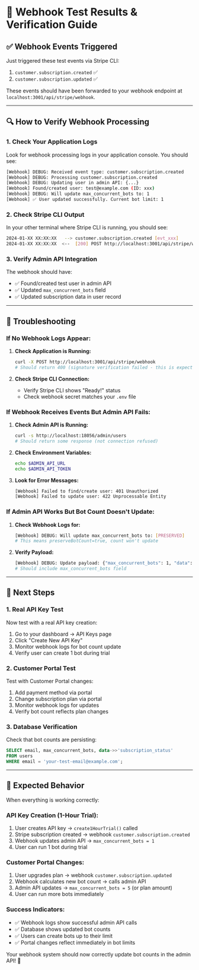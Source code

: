 # 🧪 Webhook Test Results & Verification Guide

## ✅ Webhook Events Triggered

Just triggered these test events via Stripe CLI:
1. `customer.subscription.created` ✅
2. `customer.subscription.updated` ✅

These events should have been forwarded to your webhook endpoint at `localhost:3001/api/stripe/webhook`.

---

## 🔍 How to Verify Webhook Processing

### **1. Check Your Application Logs**

Look for webhook processing logs in your application console. You should see:

```bash
[Webhook] DEBUG: Received event type: customer.subscription.created
[Webhook] DEBUG: Processing customer.subscription.created
[Webhook] DEBUG: Updating user in admin API: {...}
[Webhook] Found/created user: test@example.com (ID: xxx)
[Webhook] DEBUG: Will update max_concurrent_bots to: 1
[Webhook] ✅ User updated successfully. Current bot limit: 1
```

### **2. Check Stripe CLI Output**

In your other terminal where Stripe CLI is running, you should see:

```bash
2024-01-XX XX:XX:XX   --> customer.subscription.created [evt_xxx]
2024-01-XX XX:XX:XX  <--  [200] POST http://localhost:3001/api/stripe/webhook [evt_xxx]
```

### **3. Verify Admin API Integration**

The webhook should have:
- ✅ Found/created test user in admin API
- ✅ Updated `max_concurrent_bots` field  
- ✅ Updated subscription data in user record

---

## 🐛 Troubleshooting

### **If No Webhook Logs Appear:**

1. **Check Application is Running:**
   ```bash
   curl -X POST http://localhost:3001/api/stripe/webhook
   # Should return 400 (signature verification failed - this is expected)
   ```

2. **Check Stripe CLI Connection:**
   - Verify Stripe CLI shows "Ready!" status
   - Check webhook secret matches your `.env` file

### **If Webhook Receives Events But Admin API Fails:**

1. **Check Admin API is Running:**
   ```bash
   curl -s http://localhost:18056/admin/users
   # Should return some response (not connection refused)
   ```

2. **Check Environment Variables:**
   ```bash
   echo $ADMIN_API_URL
   echo $ADMIN_API_TOKEN
   ```

3. **Look for Error Messages:**
   ```bash
   [Webhook] Failed to find/create user: 401 Unauthorized
   [Webhook] Failed to update user: 422 Unprocessable Entity
   ```

### **If Admin API Works But Bot Count Doesn't Update:**

1. **Check Webhook Logs for:**
   ```bash
   [Webhook] DEBUG: Will update max_concurrent_bots to: [PRESERVED]
   # This means preserveBotCount=true, count won't update
   ```

2. **Verify Payload:**
   ```bash
   [Webhook] DEBUG: Update payload: {"max_concurrent_bots": 1, "data": {...}}
   # Should include max_concurrent_bots field
   ```

---

## 🎯 Next Steps

### **1. Real API Key Test**
Now test with a real API key creation:
1. Go to your dashboard → API Keys page
2. Click "Create New API Key"  
3. Monitor webhook logs for bot count update
4. Verify user can create 1 bot during trial

### **2. Customer Portal Test**
Test with Customer Portal changes:
1. Add payment method via portal
2. Change subscription plan via portal
3. Monitor webhook logs for updates
4. Verify bot count reflects plan changes

### **3. Database Verification**
Check that bot counts are persisting:
```sql
SELECT email, max_concurrent_bots, data->>'subscription_status' 
FROM users 
WHERE email = 'your-test-email@example.com';
```

---

## 🚀 Expected Behavior

When everything is working correctly:

### **API Key Creation (1-Hour Trial):**
1. User creates API key → `create1HourTrial()` called
2. Stripe subscription created → webhook `customer.subscription.created`
3. Webhook updates admin API → `max_concurrent_bots = 1`
4. User can run 1 bot during trial

### **Customer Portal Changes:**
1. User upgrades plan → webhook `customer.subscription.updated`
2. Webhook calculates new bot count → calls admin API
3. Admin API updates → `max_concurrent_bots = 5` (or plan amount)
4. User can run more bots immediately

### **Success Indicators:**
- ✅ Webhook logs show successful admin API calls
- ✅ Database shows updated bot counts
- ✅ Users can create bots up to their limit
- ✅ Portal changes reflect immediately in bot limits

Your webhook system should now correctly update bot counts in the admin API! 🎉